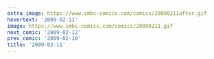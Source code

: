 ```yaml
---
extra_image: https://www.smbc-comics.com/comics/20090211after.gif
hovertext: '2009-02-11'
image: https://www.smbc-comics.com/comics/20090211.gif
next_comic: '2009-02-12'
prev_comic: '2009-02-10'
title: '2009-02-11'
---
```


